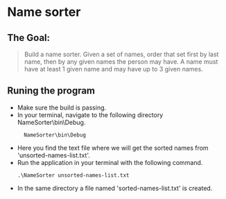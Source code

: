 # Name sorter

## The Goal:
> Build a name sorter. Given a set of names, order that set first by last name, then by any given names the
  person may have. A name must have at least 1 given name and may have up to 3 given names.

## Runing the program
  - Make sure the build is passing.
  - In your terminal, navigate to the following directory NameSorter\bin\Debug.
    ```
      NameSorter\bin\Debug
    ```
  - Here you find the text file where we will get the sorted names from 'unsorted-names-list.txt'.
  - Run the application in your terminal with the following command.
    ```
    .\NameSorter unsorted-names-list.txt
    ```
  - In the same directory a file named 'sorted-names-list.txt' is created.
